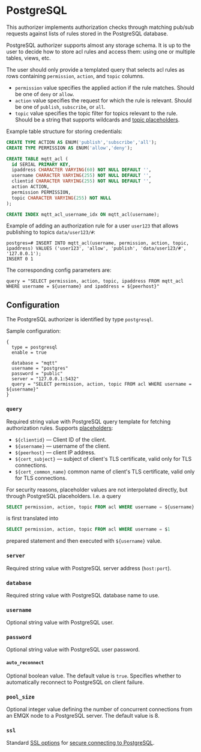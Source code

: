# PostgreSQL

This authorizer implements authorization checks through matching pub/sub requests against lists of rules stored in the
PostgreSQL database.

PostgreSQL authorizer supports almost any storage schema. It is up to the user to decide how to store acl rules
and access them: using one or multiple tables, views, etc.

The user should only provide a templated query that selects acl rules as rows containing
`permission`, `action`, and `topic` columns.
* `permission` value specifies the applied action if the rule matches. Should be one of `deny` or `allow`.
* `action` value specifies the request for which the rule is relevant. Should be one of `publish`, `subscribe`, or `all`.
* `topic` value specifies the topic filter for topics relevant to the rule. Should be a string that supports wildcards and
[topic placeholders](./authz.md#topic-placeholders).

Example table structure for storing credentials:

```sql
CREATE TYPE ACTION AS ENUM('publish','subscribe','all');
CREATE TYPE PERMISSION AS ENUM('allow','deny');

CREATE TABLE mqtt_acl (
  id SERIAL PRIMARY KEY,
  ipaddress CHARACTER VARYING(60) NOT NULL DEFAULT '',
  username CHARACTER VARYING(255) NOT NULL DEFAULT '',
  clientid CHARACTER VARYING(255) NOT NULL DEFAULT '',
  action ACTION,
  permission PERMISSION,
  topic CHARACTER VARYING(255) NOT NULL
);

CREATE INDEX mqtt_acl_username_idx ON mqtt_acl(username);
```

Example of adding an authorization rule for a user `user123` that allows publishing to topics `data/user123/#`:
```
postgres=# INSERT INTO mqtt_acl(username, permission, action, topic, ipaddress) VALUES ('user123', 'allow', 'publish', 'data/user123/#', '127.0.0.1');
INSERT 0 1
```

The corresponding config parameters are:
```
query = "SELECT permission, action, topic, ipaddress FROM mqtt_acl WHERE username = ${username} and ipaddress = ${peerhost}"
```

## Configuration

The PostgreSQL authorizer is identified by type `postgresql`.

Sample configuration:

```
{
  type = postgresql
  enable = true

  database = "mqtt"
  username = "postgres"
  password = "public"
  server = "127.0.0.1:5432"
  query = "SELECT permission, action, topic FROM acl WHERE username = ${username}"
}
```

### `query`

Required string value with PostgreSQL query template for fetching authorization rules. Supports [placeholders](./authz.md#authorization-placeholders):
* `${clientid}` — Client ID of the client.
* `${username}` — username of the client.
* `${peerhost}` — client IP address.
* `${cert_subject}` — subject of client's TLS certificate, valid only for TLS connections.
* `${cert_common_name}` common name of client's TLS certificate, valid only for TLS connections.

For security reasons, placeholder values are not interpolated directly, but through PostgreSQL placeholders.
I.e. a query
```sql
SELECT permission, action, topic FROM acl WHERE username = ${username}
```
is first translated into
```sql
SELECT permission, action, topic FROM acl WHERE username = $1
```
prepared statement and then executed with `${username}` value.

### `server`

Required string value with PostgreSQL server address (`host:port`).

### `database`

Required string value with PostgreSQL database name to use.

### `username`

Optional string value with PostgreSQL user.

### `password`

Optional string value with PostgreSQL user password.

#### `auto_reconnect`

Optional boolean value. The default value is `true`. Specifies whether to automatically reconnect to
PostgreSQL on client failure.

### `pool_size`

Optional integer value defining the number of concurrent connections from an EMQX node to a PostgreSQL server.
The default value is 8.

### `ssl`

Standard [SSL options](../ssl.md) for [secure connecting to PostgreSQL](https://www.postgresql.org/docs/current/ssl-tcp.html).
